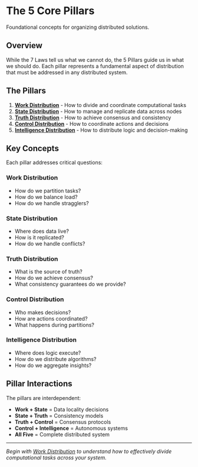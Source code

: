 # The 5 Core Pillars

Foundational concepts for organizing distributed solutions.

## Overview

While the 7 Laws tell us what we cannot do, the 5 Pillars guide us in what we should do. Each pillar represents a fundamental aspect of distribution that must be addressed in any distributed system.

## The Pillars

1. **[Work Distribution](work-distribution/)** - How to divide and coordinate computational tasks
2. **[State Distribution](state-distribution/)** - How to manage and replicate data across nodes
3. **[Truth Distribution](truth-distribution/)** - How to achieve consensus and consistency
4. **[Control Distribution](control-distribution/)** - How to coordinate actions and decisions
5. **[Intelligence Distribution](intelligence-distribution/)** - How to distribute logic and decision-making

## Key Concepts

Each pillar addresses critical questions:

### Work Distribution
- How do we partition tasks?
- How do we balance load?
- How do we handle stragglers?

### State Distribution
- Where does data live?
- How is it replicated?
- How do we handle conflicts?

### Truth Distribution
- What is the source of truth?
- How do we achieve consensus?
- What consistency guarantees do we provide?

### Control Distribution
- Who makes decisions?
- How are actions coordinated?
- What happens during partitions?

### Intelligence Distribution
- Where does logic execute?
- How do we distribute algorithms?
- How do we aggregate insights?

## Pillar Interactions

The pillars are interdependent:
- **Work + State** = Data locality decisions
- **State + Truth** = Consistency models
- **Truth + Control** = Consensus protocols
- **Control + Intelligence** = Autonomous systems
- **All Five** = Complete distributed system

---

*Begin with [Work Distribution](work-distribution/) to understand how to effectively divide computational tasks across your system.*